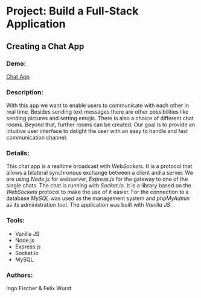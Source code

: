 # Project: Build a Full-Stack Application

## Creating a Chat App

### Demo:

[Chat App](https://www.coding-school.org/)

### Description:

With this app we want to enable users to communicate with each other in real time. Besides sending text messages there are other possibilities like sending pictures and setting emojis. There is also a choice of different chat rooms. Beyond that, further rooms can be created. Our goal is to provide an intuitive user interface to delight the user with an easy to handle and fast communication channel.

### Details:

This chat app is a realtime broadcast with _WebSockets_. It is a protocol that allows a bilateral synchronous exchange between a client and a server. We are using _Node.js_ for webserver, _Express.js_ for the gateway to one of the single chats. The chat is running with _Socket.io_. It is a library based on the _WebSockets_ protocol to make the use of it easier. For the connection to a database _MySQL_ was used as the management system and _phpMyAdmin_ as its administration tool. The application was built with _Vanilla JS_.

### Tools:

-   Vanilla JS
-   Node.js
-   Express.js
-   Socket.io
-   MySQL

### Authors:

Ingo Fischer & Felix Wurst
